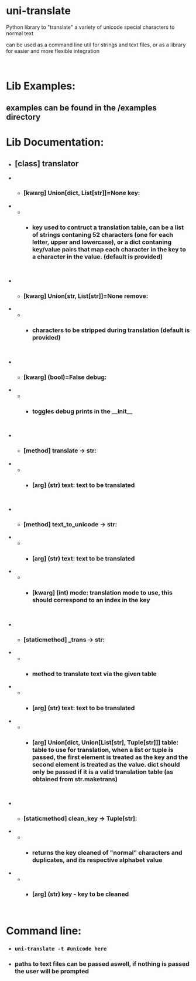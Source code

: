 # uni-translate
Python library to "translate" a variety of unicode special characters to normal text

can be used as a command line util for strings and text files, or as a library for easier and more flexible integration

<br/>

# Lib Examples:
## examples can be found in the /examples directory

# Lib Documentation:
* ##  [class] translator
* * ### [kwarg] Union[dict, List[str]]=None key:
* * * ### key used to contruct a translation table, can be a list of strings contaning 52 characters (one for each letter, upper and lowercase), or a dict contaning key/value pairs that map each character in the key to a character in the value. (default is provided)

<br/>

* * ### [kwarg] Union[str, List[str]]=None remove:
* * * ### characters to be stripped during translation (default is provided)

<br/>

* * ### [kwarg] (bool)=False debug:
* * * ### toggles debug prints in the \_\_init__

<br/>

* * ### [method] translate -> str:
* * * ### [arg] (str) text: text to be translated

<br/>

* * ### [method] text_to_unicode -> str:
* * * ### [arg] (str) text: text to be translated
* * * ### [kwarg] (int) mode: translation mode to use, this should correspond to an index in the key

<br/>

* * ### [staticmethod] _trans -> str:
* * * ### method to translate text via the given table
* * * ### [arg] (str) text: text to be translated
* * * ### [arg] Union[dict, Union[List[str], Tuple[str]]] table: table to use for translation, when a list or tuple is passed, the first element is treated as the key and the second element is treated as the value. dict should only be passed if it is a valid translation table (as obtained from str.maketrans)

<br/>

* * ### [staticmethod] clean_key -> Tuple[str]:
* * * ### returns the key cleaned of "normal" characters and duplicates, and its respective alphabet value
* * * ### [arg] (str) key - key to be cleaned

<br/>

# Command line:
* ### `uni-translate -t #unicode here`
* ### paths to text files can be passed aswell, if nothing is passed the user will be prompted